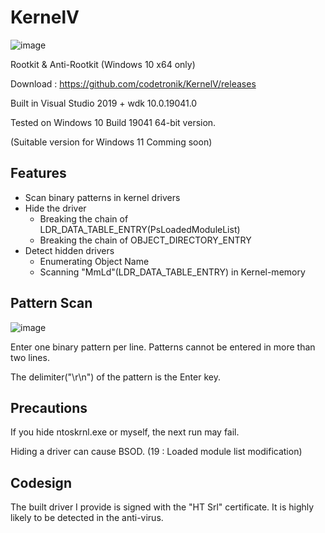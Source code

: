 # KernelV
![image](https://raw.githubusercontent.com/codetronik/KernelV/master/screenshots/mainmenu.png)

Rootkit & Anti-Rootkit (Windows 10 x64 only)

Download : https://github.com/codetronik/KernelV/releases



Built in Visual Studio 2019 + wdk 10.0.19041.0

Tested on Windows 10 Build 19041 64-bit version.

(Suitable version for Windows 11 Comming soon)

## Features
- Scan binary patterns in kernel drivers
- Hide the driver
  + Breaking the chain of LDR_DATA_TABLE_ENTRY(PsLoadedModuleList)
  + Breaking the chain of OBJECT_DIRECTORY_ENTRY
- Detect hidden drivers
  + Enumerating Object Name 
  + Scanning "MmLd"(LDR_DATA_TABLE_ENTRY) in Kernel-memory

## Pattern Scan 
![image](https://raw.githubusercontent.com/codetronik/KernelV/master/screenshots/scanpattern.png)

Enter one binary pattern per line. Patterns cannot be entered in more than two lines.

The delimiter("\r\n") of the pattern is the Enter key.

## Precautions
If you hide ntoskrnl.exe or myself, the next run may fail.

Hiding a driver can cause BSOD. (19 : Loaded module list modification)


## Codesign
The built driver I provide is signed with the "HT Srl" certificate. It is highly likely to be detected in the anti-virus.
